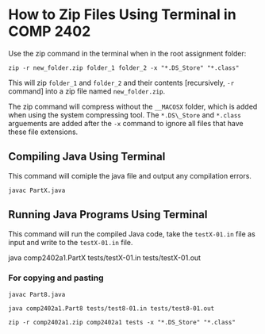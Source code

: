 # How to Zip Files Using Terminal in COMP 2402

Use the zip command in the terminal when in the root assignment folder:

    zip -r new_folder.zip folder_1 folder_2 -x "*.DS_Store" "*.class"

This will zip `folder_1` and `folder_2` and their contents [recursively, `-r` command] into a zip file named `new_folder.zip`.

The zip command will compress without the `__MACOSX` folder, which is added when using the system compressing tool. The `*.DS\_Store` and `*.class` arguements are added after the `-x` command to ignore all files that have these file extensions.

## Compiling Java Using Terminal

This command will comiple the java file and output any compilation errors.

    javac PartX.java

## Running Java Programs Using Terminal

This command will run the compiled Java code, take the `testX-01.in` file as input and write to the `testX-01.in` file.

java comp2402a1.PartX tests/testX-01.in tests/testX-01.out

### For copying and pasting

    javac Part8.java

    java comp2402a1.Part8 tests/test8-01.in tests/test8-01.out

    zip -r comp2402a1.zip comp2402a1 tests -x "*.DS_Store" "*.class"